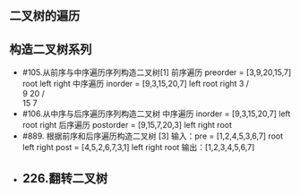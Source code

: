 ## 二叉树的遍历
## 构造二叉树系列
- #105.从前序与中序遍历序列构造二叉树[1]
  前序遍历 preorder = [3,9,20,15,7] root left right
  中序遍历 inorder = [9,3,15,20,7] left root right
      3
    /   \
   9    20
       /   \
      15   7
- #106.从中序与后序遍历序列构造二叉树 
  中序遍历 inorder = [9,3,15,20,7] left root right
  后序遍历 postorder = [9,15,7,20,3] left right root
- #889.	根据前序和后序遍历构造二叉树 [3]
输入：pre = [1,2,4,5,3,6,7] root left right
 post = [4,5,2,6,7,3,1] left right root
输出：[1,2,3,4,5,6,7]
- ## 226.翻转二叉树